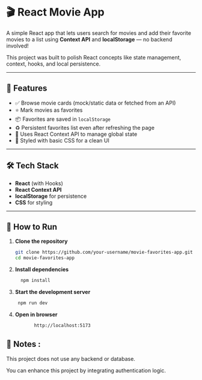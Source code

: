 # 🎬 React Movie App

A simple React app that lets users search for movies and add their favorite movies to a list using **Context API** and **localStorage** — no backend involved!

This project was built to polish React concepts like state management, context, hooks, and local persistence.

---

## 🚀 Features

- ✅ Browse movie cards (mock/static data or fetched from an API)
- ⭐ Mark movies as favorites
- 📦 Favorites are saved in `localStorage`
- ♻️ Persistent favorites list even after refreshing the page
- 🧠 Uses React Context API to manage global state
- 🎨 Styled with basic CSS for a clean UI

---

## 🛠️ Tech Stack

- **React** (with Hooks)
- **React Context API**
- **localStorage** for persistence
- **CSS** for styling

---

## 🧪 How to Run

1. **Clone the repository**

   ```bash
   git clone https://github.com/your-username/movie-favorites-app.git
   cd movie-favorites-app

   ```

2. **Install dependencies**
    ```bash
      npm install
   
      ```

3. **Start the development server**
   ```bash
    npm run dev

   ```

4. **Open in browser**
      ```bash
             http://localhost:5173
      ```

     
## 📌 Notes :
This project does not use any backend or database.

You can enhance this project by integrating authentication logic.
